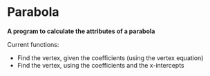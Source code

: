 # Parabola
__A program to calculate the attributes of a parabola__

Current functions:
* Find the vertex, given the coefficients (using the vertex equation)
* Find the vertex, using the coefficients and the x-intercepts
